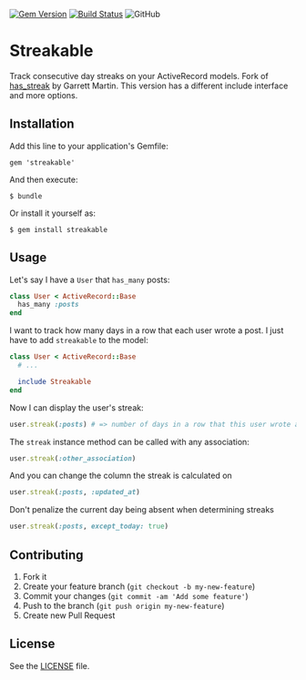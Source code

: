 [![Gem Version](https://badge.fury.io/rb/streakable.svg)](https://badge.fury.io/rb/streakable) [![Build Status](https://travis-ci.org/szTheory/streakable.svg?branch=master)](https://travis-ci.org/szTheory/streakable) ![GitHub](https://img.shields.io/github/license/mashape/apistatus.svg)

# Streakable

Track consecutive day streaks on your ActiveRecord models. Fork of [has_streak](https://github.com/garrettqmartin8/has_streak) by Garrett Martin. This version has a different include interface and more options.

## Installation

Add this line to your application's Gemfile:

    gem 'streakable'

And then execute:

    $ bundle

Or install it yourself as:

    $ gem install streakable

## Usage

Let's say I have a <code>User</code> that <code>has_many</code> posts:

```ruby
class User < ActiveRecord::Base
  has_many :posts
end
```

I want to track how many days in a row that each user wrote a post. I just have to add <code>streakable</code> to the model:

```ruby
class User < ActiveRecord::Base
  # ...

  include Streakable
end
```

Now I can display the user's streak:

```ruby
user.streak(:posts) # => number of days in a row that this user wrote a post (as determined by the created_at column, by default)
```

The <code>streak</code> instance method can be called with any association:

```ruby
user.streak(:other_association)
```

And you can change the column the streak is calculated on

```ruby
user.streak(:posts, :updated_at)
```

Don't penalize the current day being absent when determining streaks

```ruby
user.streak(:posts, except_today: true)
```

## Contributing

1. Fork it
2. Create your feature branch (`git checkout -b my-new-feature`)
3. Commit your changes (`git commit -am 'Add some feature'`)
4. Push to the branch (`git push origin my-new-feature`)
5. Create new Pull Request

## License

See the [LICENSE](https://github.com/szTheory/streakable/blob/master/LICENSE.txt) file.
